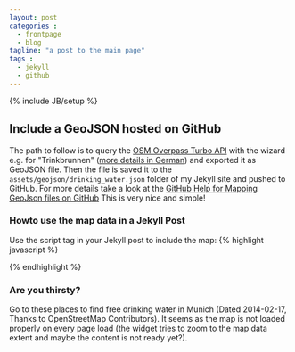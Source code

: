 ```yaml
---
layout: post
categories :
  - frontpage
  - blog
tagline: "a post to the main page"
tags : 
  - jekyll
  - github
---
```

{% include JB/setup %}

## Include a GeoJSON hosted on GitHub
The path to follow is to query the [OSM Overpass Turbo API](http://overpass-turbo.eu/) with the wizard e.g.
for "Trinkbrunnen" ([more details in German](http://blog.openstreetmap.de/blog/2014/01/der-turbo-fuer-die-overpass-api/))
and exported it as GeoJSON file. Then the file is saved it to the `assets/geojson/drinking_water.json` folder of my Jekyll site
and pushed to GitHub. For more details take a look at the [GitHub Help for Mapping GeoJson files on GitHub](https://help.github.com/articles/mapping-geojson-files-on-github)
This is very nice and simple!


<!-- more -->

### Howto use the map data in a Jekyll Post
Use the script tag in your Jekyll post to include the map:
{% highlight javascript %}
<script src="https://embed.github.com/view/geojson/Maltretieren/maltretieren.github.com/master/assets/geojson/drinking_water.geojson"></script>
{% endhighlight %}

### Are you thirsty?
Go to these places to find free drinking water in Munich (Dated 2014-02-17, Thanks to OpenStreetMap Contributors). It seems as the
map is not loaded properly on every page load (the widget tries to zoom to the map data extent and maybe the content is not ready yet?).

<script src="https://embed.github.com/view/geojson/Maltretieren/maltretieren.github.com/master/assets/geojson/drinking_water.geojson"></script>
